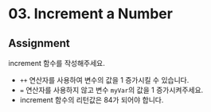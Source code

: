 # 03. Increment a Number

## Assignment

increment 함수를 작성해주세요.

- `++` 연산자를 사용하여 변수의 값을 1 증가시킬 수 있습니다.
- `=` 연산자를 사용하지 않고 변수 `myVar`의 값을 1 증가시켜주세요.
- increment 함수의 리턴값은 84가 되어야 합니다.
